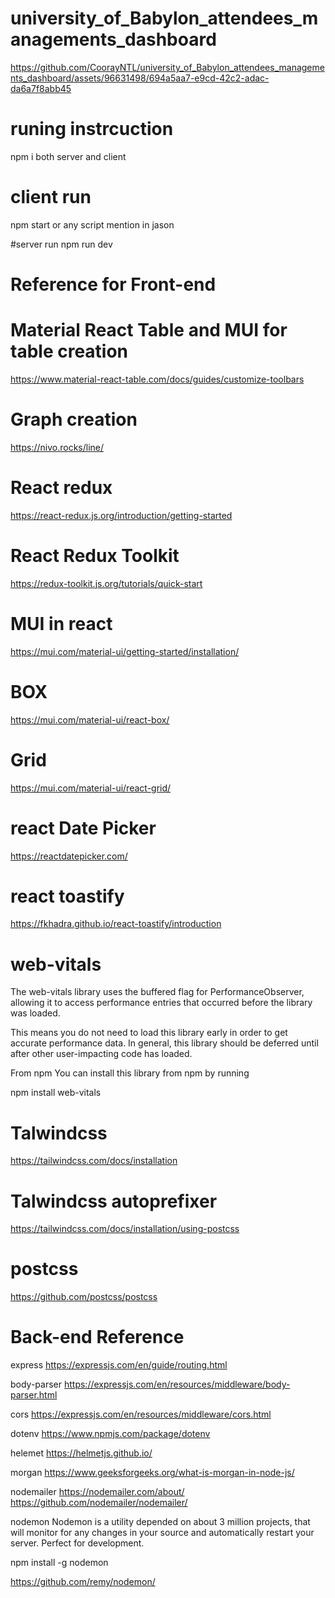 # university_of_Babylon_attendees_managements_dashboard

https://github.com/CoorayNTL/university_of_Babylon_attendees_managements_dashboard/assets/96631498/694a5aa7-e9cd-42c2-adac-da6a7f8abb45

# runing instrcuction 
npm i both server and client

# client run
npm start or any script mention in jason 

#server run
npm run dev


# Reference for Front-end

# Material React Table and MUI for table creation
https://www.material-react-table.com/docs/guides/customize-toolbars

# Graph creation
https://nivo.rocks/line/

# React redux
https://react-redux.js.org/introduction/getting-started

# React Redux Toolkit
https://redux-toolkit.js.org/tutorials/quick-start

# MUI in react
https://mui.com/material-ui/getting-started/installation/

# BOX
https://mui.com/material-ui/react-box/

# Grid
https://mui.com/material-ui/react-grid/


# react Date Picker
https://reactdatepicker.com/

# react toastify
https://fkhadra.github.io/react-toastify/introduction

# web-vitals
The web-vitals library uses the buffered flag for PerformanceObserver, allowing it to access performance entries that occurred before the library was loaded.

This means you do not need to load this library early in order to get accurate performance data. In general, this library should be deferred until after other user-impacting code has loaded.

From npm
You can install this library from npm by running

npm install web-vitals

# Talwindcss
https://tailwindcss.com/docs/installation

# Talwindcss autoprefixer
https://tailwindcss.com/docs/installation/using-postcss

# postcss
https://github.com/postcss/postcss


# Back-end Reference
express
https://expressjs.com/en/guide/routing.html

body-parser
https://expressjs.com/en/resources/middleware/body-parser.html

cors
https://expressjs.com/en/resources/middleware/cors.html

dotenv
https://www.npmjs.com/package/dotenv

helemet
https://helmetjs.github.io/

morgan
https://www.geeksforgeeks.org/what-is-morgan-in-node-js/

nodemailer
https://nodemailer.com/about/
https://github.com/nodemailer/nodemailer/

nodemon
Nodemon is a utility depended on about 3 million projects, 
that will monitor for any changes in your source and automatically restart your server.
Perfect for development.

npm install -g nodemon

https://github.com/remy/nodemon/
